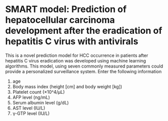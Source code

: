 # SMART model: Prediction of hepatocellular carcinoma development after the eradication of hepatitis C virus with antivirals
This is a novel prediction model for HCC occurrence in patients after hepatitis C virus eradication was developed using machine learning algorithms. This model, using seven commonly measured parameters could provide a personalized surveillance system. 
Enter the following information
1. age
2. Body mass index (height [cm] and body weight [kg])
3. Platelet count (×10^4/µL)
4. AFP level (ng/mL)
5. Serum albumin level (g/dL)
6. AST level (IU/L)
7. γ-GTP level (IU/L)
